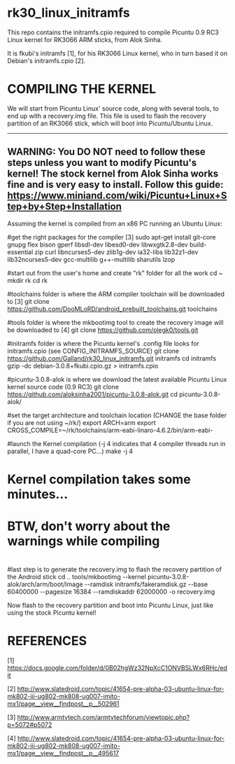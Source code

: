 rk30_linux_initramfs
====================

This repo contains the initramfs.cpio required to compile Picuntu 0.9 RC3 Linux kernel for RK3066 ARM sticks, from Alok Sinha.

It is fkubi's initramfs [1], for his RK3066 Linux kernel, who in turn based it on Debian's initramfs.cpio [2].



COMPILING THE KERNEL
====================

We will start from Picuntu Linux' source code, along with several tools, to end up with a recovery.img file.
This file is used to flash the recovery partition of an RK3066 stick, which will boot into Picuntu/Ubuntu Linux.


-------------------
WARNING: You DO NOT need to follow these steps unless you want to modify Picuntu's kernel!
  The stock kernel from Alok Sinha works fine and is very easy to install. Follow this guide:
         https://www.miniand.com/wiki/Picuntu+Linux+Step+by+Step+Installation
-------------------


Assuming the kernel is compiled from an x86 PC running an Ubuntu Linux:

#get the right packages for the compiler [3]
sudo apt-get install git-core gnupg flex bison gperf libsdl-dev libesd0-dev libwxgtk2.8-dev build-essential zip curl libncurses5-dev zlib1g-dev ia32-libs lib32z1-dev lib32ncurses5-dev gcc-multilib g++-multilib sharutils lzop

#start out from the user's home and create "rk" folder for all the work
cd ~
mkdir rk
cd rk

#toolchains folder is where the ARM compiler toolchain will be downloaded to [3]
git clone https://github.com/DooMLoRD/android_prebuilt_toolchains.git toolchains

#tools folder is where the mkbootimg tool to create the recovery image will be downloaded to [4]
git clone https://github.com/olegk0/tools.git

#initramfs folder is where the Picuntu kernel's .config file looks for initramfs.cpio (see CONFIG_INITRAMFS_SOURCE)
git clone https://github.com/Galland/rk30_linux_initramfs.git initramfs
cd initramfs
gzip -dc debian-3.0.8+fkubi.cpio.gz > initramfs.cpio

#picuntu-3.0.8-alok is where we download the latest available Picuntu Linux kernel source code (0.9 RC3)
git clone https://github.com/aloksinha2001/picuntu-3.0.8-alok.git
cd picuntu-3.0.8-alok/

#set the target architecture and toolchain location (CHANGE the base folder if you are not using ~/rk/)
export ARCH=arm
export CROSS_COMPILE=~/rk/toolchains/arm-eabi-linaro-4.6.2/bin/arm-eabi-

#launch the Kernel compilation (-j 4 indicates that 4 compiler threads run in parallel, I have a quad-core PC...)
make -j 4

#
# Kernel compilation takes some minutes...
# BTW, don't worry about the warnings while compiling
#

#last step is to generate the recovery.img to flash the recovery partition of the Android stick
cd ..
tools/mkbootimg --kernel picuntu-3.0.8-alok/arch/arm/boot/Image --ramdisk initramfs/fakeramdisk.gz --base 60400000 --pagesize 16384 --ramdiskaddr 62000000 -o recovery.img



Now flash to the recovery partition and boot into Picuntu Linux, just like using the stock Picuntu kernel!




REFERENCES
==========

[1] https://docs.google.com/folder/d/0B02hgWz32NpXcC1ONVBSLWx6RHc/edit

[2] http://www.slatedroid.com/topic/41654-pre-alpha-03-ubuntu-linux-for-mk802-iii-ug802-mk808-ug007-imito-mx1/page__view__findpost__p__502961

[3] http://www.armtvtech.com/armtvtechforum/viewtopic.php?p=5072#p5072

[4] http://www.slatedroid.com/topic/41654-pre-alpha-03-ubuntu-linux-for-mk802-iii-ug802-mk808-ug007-imito-mx1/page__view__findpost__p__495617


